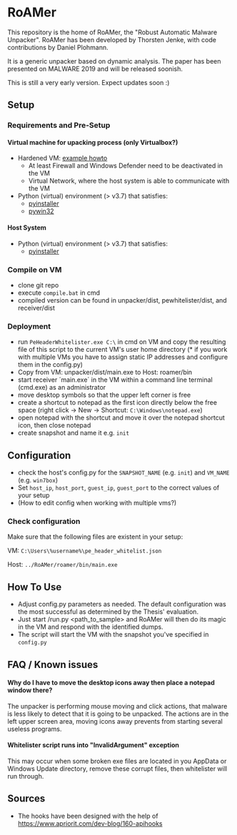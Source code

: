 # RoAMer

This repository is the home of RoAMer, the "Robust Automatic Malware Unpacker".
RoAMer has been developed by Thorsten Jenke, with code contributions by Daniel Plohmann.

It is a generic unpacker based on dynamic analysis. The paper has been presented on MALWARE 2019 and will be released soonish.

This is still a very early version. Expect updates soon :)

## Setup
### Requirements and Pre-Setup
#### Virtual machine for upacking process (only Virtualbox?)
* Hardened VM: [example howto](https://byte-atlas.blogspot.com/2017/02/hardening-vbox-win7x64.html)
  * At least Firewall and Windows Defender need to be deactivated in the VM
  * Virtual Network, where the host system is able to communicate with the VM
* Python (virtual) environment (> v3.7) that satisfies:
  * [pyinstaller](https://pypi.org/project/PyInstaller/)
  * [pywin32](https://pypi.org/project/pywin32/)
 
#### Host System
* Python (virtual) environment (> v3.7) that satisfies:
  * [pyinstaller](https://pypi.org/project/PyInstaller/)

### Compile on VM
* clone git repo
* execute `compile.bat` in cmd
* compiled version can be found in unpacker/dist, pewhitelister/dist, and receiver/dist

### Deployment
* run `PeHeaderWhitelister.exe C:\` in cmd on VM and copy the resulting file of this script to the current VM's user home directory
(* if you work with multiple VMs you have to assign static IP addresses and configure them in the config.py)
* Copy from VM: unpacker/dist/main.exe to Host: roamer/bin
* start receiver ´main.exe´ in the VM within a command line terminal (cmd.exe) as an administrator 
* move desktop symbols so that the upper left corner is free
* create a shortcut to notepad as the first icon directly below the free space (right click -> New -> Shortcut: `C:\Windows\notepad.exe`)
* open notepad with the shortcut and move it over the notepad shortcut icon, then close notepad
* create snapshot and name it e.g. `init`
<!---
Screenshot how the VM should look like at the end:
![Screenshot of vm](screenshot_desktop.png) 
--->
## Configuration
* check the host's config.py for the `SNAPSHOT_NAME` (e.g. `init`) and `VM_NAME` (e.g. `win7box`)
* Set `host_ip`, `host_port`, `guest_ip`, `guest_port` to the correct values of your setup
* (How to edit config when working with multiple vms?)

### Check configuration
Make sure that the following files are existent in your setup:

VM:
  `C:\Users\%username%\pe_header_whitelist.json`
  
Host:
  `../RoAMer/roamer/bin/main.exe`

## How To Use
* Adjust config.py parameters as needed. The default configuration was the most successful as determined by the Thesis' evaluation.
* Just start /run.py <path_to_sample> and RoAMer will then do its magic in the VM and respond with the identified dumps.
 * The script will start the VM with the snapshot you've specified in `config.py`

## FAQ / Known issues
#### Why do I have to move the desktop icons away then place a notepad window there?
The unpacker is performing mouse moving and click actions, that malware is less likely to detect that it is going to be unpacked. The actions are in the left upper screen area, moving icons away prevents from starting several useless programs.

#### Whitelister script runs into "InvalidArgument" exception
This may occur when some broken exe files are located in you AppData or Windows Update directory, remove these corrupt files, then whitelister will run through.


## Sources
* The hooks have been designed with the help of https://www.apriorit.com/dev-blog/160-apihooks
